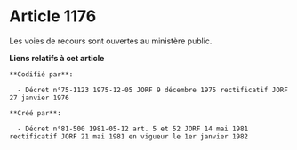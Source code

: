 # Article 1176

Les voies de recours sont ouvertes au ministère public.

**Liens relatifs à cet article**

	**Codifié par**:

	  - Décret n°75-1123 1975-12-05 JORF 9 décembre 1975 rectificatif JORF 27 janvier 1976

	**Créé par**:

	  - Décret n°81-500 1981-05-12 art. 5 et 52 JORF 14 mai 1981 rectificatif JORF 21 mai 1981 en vigueur le 1er janvier 1982
